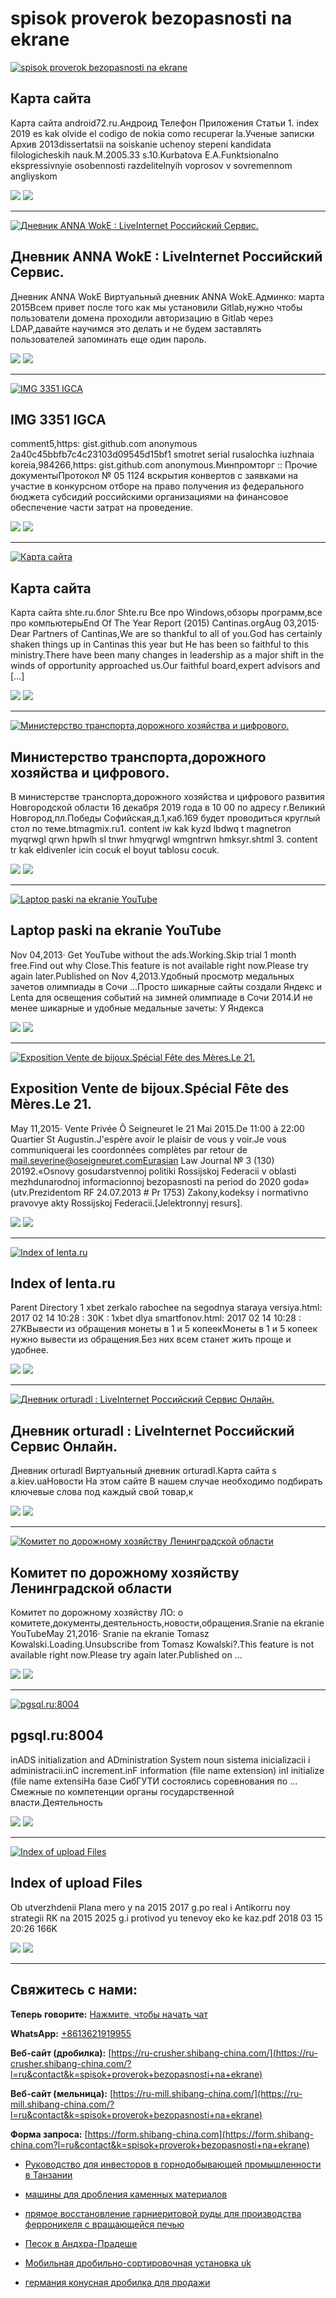 # spisok proverok bezopasnosti na ekrane

<a href="https://swt.shibang-china.com/?l=ru&img&k=spisok+proverok+bezopasnosti+na+ekrane" target="_blank">![spisok proverok bezopasnosti na ekrane](http://static.shibang-china.com/all-800x300/1100.jpg)</a>

## Карта сайта
Карта сайта android72.ru.Андроид Телефон Приложения Статьи 1. index 2019 es kak olvide el codigo de nokia como recuperar la.Ученые записки Архив 2013dissertatsii na soiskanie uchenoy stepeni kandidata filologicheskih nauk.M.2005.33 s.10.Kurbatova E.A.Funktsionalno ekspressivnyie osobennosti razdelitelnyih voprosov v sovremennom angliyskom


<a href="https://whatsapp.shibangsoft.com/WhatsApp.php" target="_blank" title="WhatsApp">![](http://static.shibang-china.com/icon/whatsapp.png)</a> <a href="https://swt.shibang-china.com/?l=ru&icon&k=spisok+proverok+bezopasnosti+na+ekrane" target="_blank">![](http://static.shibang-china.com/icon/chat-ru.png)</a>

---

<a href="https://swt.shibang-china.com/?l=ru&img&k=spisok+proverok+bezopasnosti+na+ekrane" target="_blank">![Дневник ANNA WokE : LiveInternet Российский Сервис.](http://static.shibang-china.com/all-800x300/1297.jpg)</a>

## Дневник ANNA WokE : LiveInternet Российский Сервис.
Дневник ANNA WokE Виртуальный дневник ANNA WokE.Админко: марта 2015Всем привет после того как мы установили Gitlab,нужно чтобы пользователи домена проходили авторизацию в Gitlab через LDAP,давайте научимся это делать и не будем заставлять пользователей запоминать еще один пароль.


<a href="https://whatsapp.shibangsoft.com/WhatsApp.php" target="_blank" title="WhatsApp">![](http://static.shibang-china.com/icon/whatsapp.png)</a> <a href="https://swt.shibang-china.com/?l=ru&icon&k=spisok+proverok+bezopasnosti+na+ekrane" target="_blank">![](http://static.shibang-china.com/icon/chat-ru.png)</a>

---

<a href="https://swt.shibang-china.com/?l=ru&img&k=spisok+proverok+bezopasnosti+na+ekrane" target="_blank">![IMG 3351 IGCA](http://static.shibang-china.com/all-800x300/1054.jpg)</a>

## IMG 3351 IGCA
comment5,https: gist.github.com anonymous 2a40c45bbfb7c4c23103d09545d15bf1 smotret serial rusalochka iuzhnaia koreia,984266,https: gist.github.com anonymous.Минпромторг :: Прочие документыПротокол № 05 1124 вскрытия конвертов с заявками на участие в конкурсном отборе на право получения из федерального бюджета субсидий российскими организациями на финансовое обеспечение части затрат на проведение.


<a href="https://whatsapp.shibangsoft.com/WhatsApp.php" target="_blank" title="WhatsApp">![](http://static.shibang-china.com/icon/whatsapp.png)</a> <a href="https://swt.shibang-china.com/?l=ru&icon&k=spisok+proverok+bezopasnosti+na+ekrane" target="_blank">![](http://static.shibang-china.com/icon/chat-ru.png)</a>

---

<a href="https://swt.shibang-china.com/?l=ru&img&k=spisok+proverok+bezopasnosti+na+ekrane" target="_blank">![Карта сайта](http://static.shibang-china.com/all-800x300/1364.jpg)</a>

## Карта сайта
Карта сайта shte.ru.блог Shte.ru Все про Windows,обзоры программ,все про компьютерыEnd Of The Year Report (2015) Cantinas.orgAug 03,2015· Dear Partners of Cantinas,We are so thankful to all of you.God has certainly shaken things up in Cantinas this year but He has been so faithful to this ministry.There have been many changes in leadership as a major shift in the winds of opportunity approached us.Our faithful board,expert advisors and […]


<a href="https://whatsapp.shibangsoft.com/WhatsApp.php" target="_blank" title="WhatsApp">![](http://static.shibang-china.com/icon/whatsapp.png)</a> <a href="https://swt.shibang-china.com/?l=ru&icon&k=spisok+proverok+bezopasnosti+na+ekrane" target="_blank">![](http://static.shibang-china.com/icon/chat-ru.png)</a>

---

<a href="https://swt.shibang-china.com/?l=ru&img&k=spisok+proverok+bezopasnosti+na+ekrane" target="_blank">![Министерство транспорта,дорожного хозяйства и цифрового.](http://static.shibang-china.com/all-800x300/429.jpg)</a>

## Министерство транспорта,дорожного хозяйства и цифрового.
В министерстве транспорта,дорожного хозяйства и цифрового развития Новгородской области 16 декабря 2019 года в 10 00 по адресу г.Великий Новгород,пл.Победы Софийская,д.1,каб.169 будет проводиться круглый стол по теме.btmagmix.ru1. content iw kak kyzd lbdwq t magnetron myqrwgl qrwn hpwlh sl tnwr hmyqrwgl wmgntrwn hmksyr.shtml 3. content tr kak eldivenler icin cocuk el boyut tablosu cocuk.


<a href="https://whatsapp.shibangsoft.com/WhatsApp.php" target="_blank" title="WhatsApp">![](http://static.shibang-china.com/icon/whatsapp.png)</a> <a href="https://swt.shibang-china.com/?l=ru&icon&k=spisok+proverok+bezopasnosti+na+ekrane" target="_blank">![](http://static.shibang-china.com/icon/chat-ru.png)</a>

---

<a href="https://swt.shibang-china.com/?l=ru&img&k=spisok+proverok+bezopasnosti+na+ekrane" target="_blank">![Laptop paski na ekranie YouTube](http://static.shibang-china.com/all-800x300/682.jpg)</a>

## Laptop paski na ekranie YouTube
Nov 04,2013· Get YouTube without the ads.Working.Skip trial 1 month free.Find out why Close.This feature is not available right now.Please try again later.Published on Nov 4,2013.Удобный просмотр медальных зачетов олимпиады в Сочи …Просто шикарные сайты создали Яндекс и Lenta для освещения событий на зимней олимпиаде в Сочи 2014.И не менее шикарные и удобные медальные зачеты: У Яндекса


<a href="https://whatsapp.shibangsoft.com/WhatsApp.php" target="_blank" title="WhatsApp">![](http://static.shibang-china.com/icon/whatsapp.png)</a> <a href="https://swt.shibang-china.com/?l=ru&icon&k=spisok+proverok+bezopasnosti+na+ekrane" target="_blank">![](http://static.shibang-china.com/icon/chat-ru.png)</a>

---

<a href="https://swt.shibang-china.com/?l=ru&img&k=spisok+proverok+bezopasnosti+na+ekrane" target="_blank">![Exposition Vente de bijoux.Spécial Fête des Mères.Le 21.](http://static.shibang-china.com/all-800x300/1166.jpg)</a>

## Exposition Vente de bijoux.Spécial Fête des Mères.Le 21.
May 11,2015· Vente Privée Ô Seigneuret le 21 Mai 2015.De 11:00 à 22:00 Quartier St Augustin.J'espère avoir le plaisir de vous y voir.Je vous communiquerai les coordonnées complètes par retour de mail.severine@oseigneuret.comEurasian Law Journal № 3 (130) 20192.«Osnovy gosudarstvennoj politiki Rossijskoj Federacii v oblasti mezhdunarodnoj informacionnoj bezopasnosti na period do 2020 goda» (utv.Prezidentom RF 24.07.2013 # Pr 1753) Zakony,kodeksy i normativno pravovye akty Rossijskoj Federacii.[Jelektronnyj resurs].


<a href="https://whatsapp.shibangsoft.com/WhatsApp.php" target="_blank" title="WhatsApp">![](http://static.shibang-china.com/icon/whatsapp.png)</a> <a href="https://swt.shibang-china.com/?l=ru&icon&k=spisok+proverok+bezopasnosti+na+ekrane" target="_blank">![](http://static.shibang-china.com/icon/chat-ru.png)</a>

---

<a href="https://swt.shibang-china.com/?l=ru&img&k=spisok+proverok+bezopasnosti+na+ekrane" target="_blank">![Index of lenta.ru](http://static.shibang-china.com/all-800x300/362.jpg)</a>

## Index of lenta.ru
Parent Directory 1 xbet zerkalo rabochee na segodnya staraya versiya.html: 2017 02 14 10:28 : 30K : 1xbet dlya smartfonov.html: 2017 02 14 10:28 : 27KВывести из обращения монеты в 1 и 5 копеекМонеты в 1 и 5 копеек нужно вывести из обращения.Без них всем станет жить проще и удобнее.


<a href="https://whatsapp.shibangsoft.com/WhatsApp.php" target="_blank" title="WhatsApp">![](http://static.shibang-china.com/icon/whatsapp.png)</a> <a href="https://swt.shibang-china.com/?l=ru&icon&k=spisok+proverok+bezopasnosti+na+ekrane" target="_blank">![](http://static.shibang-china.com/icon/chat-ru.png)</a>

---

<a href="https://swt.shibang-china.com/?l=ru&img&k=spisok+proverok+bezopasnosti+na+ekrane" target="_blank">![Дневник orturadl : LiveInternet Российский Сервис Онлайн.](http://static.shibang-china.com/all-800x300/717.jpg)</a>

## Дневник orturadl : LiveInternet Российский Сервис Онлайн.
Дневник orturadl Виртуальный дневник orturadl.Карта сайта s a.kiev.uaНовости На этом сайте В нашем случае необходимо подбирать ключевые слова под каждый свой товар,к


<a href="https://whatsapp.shibangsoft.com/WhatsApp.php" target="_blank" title="WhatsApp">![](http://static.shibang-china.com/icon/whatsapp.png)</a> <a href="https://swt.shibang-china.com/?l=ru&icon&k=spisok+proverok+bezopasnosti+na+ekrane" target="_blank">![](http://static.shibang-china.com/icon/chat-ru.png)</a>

---

<a href="https://swt.shibang-china.com/?l=ru&img&k=spisok+proverok+bezopasnosti+na+ekrane" target="_blank">![Комитет по дорожному хозяйству Ленинградской области](http://static.shibang-china.com/all-800x300/14.jpg)</a>

## Комитет по дорожному хозяйству Ленинградской области
Комитет по дорожному хозяйству ЛО: о комитете,документы,деятельность,новости,обращения.Sranie na ekranie YouTubeMay 21,2016· Sranie na ekranie Tomasz Kowalski.Loading.Unsubscribe from Tomasz Kowalski?.This feature is not available right now.Please try again later.Published on …


<a href="https://whatsapp.shibangsoft.com/WhatsApp.php" target="_blank" title="WhatsApp">![](http://static.shibang-china.com/icon/whatsapp.png)</a> <a href="https://swt.shibang-china.com/?l=ru&icon&k=spisok+proverok+bezopasnosti+na+ekrane" target="_blank">![](http://static.shibang-china.com/icon/chat-ru.png)</a>

---

<a href="https://swt.shibang-china.com/?l=ru&img&k=spisok+proverok+bezopasnosti+na+ekrane" target="_blank">![pgsql.ru:8004](http://static.shibang-china.com/all-800x300/1148.jpg)</a>

## pgsql.ru:8004
inADS initialization and ADministration System noun sistema inicializacii i administracii.inC increment.inF information (file name extension) inI initialize (file name extensiНа базе СибГУТИ состоялись соревнования по …Смежные по компетенции органы государственной власти.Деятельность


<a href="https://whatsapp.shibangsoft.com/WhatsApp.php" target="_blank" title="WhatsApp">![](http://static.shibang-china.com/icon/whatsapp.png)</a> <a href="https://swt.shibang-china.com/?l=ru&icon&k=spisok+proverok+bezopasnosti+na+ekrane" target="_blank">![](http://static.shibang-china.com/icon/chat-ru.png)</a>

---

<a href="https://swt.shibang-china.com/?l=ru&img&k=spisok+proverok+bezopasnosti+na+ekrane" target="_blank">![Index of upload Files](http://static.shibang-china.com/all-800x300/259.jpg)</a>

## Index of upload Files
Ob utverzhdenii Plana mero y na 2015 2017 g.po real i Antikorru noy strategii RK na 2015 2025 g.i protivod yu tenevoy eko ke kaz.pdf 2018 03 15 20:26 166K

<a href="https://whatsapp.shibangsoft.com/WhatsApp.php" target="_blank" title="WhatsApp">![](http://static.shibang-china.com/icon/whatsapp.png)</a> <a href="https://swt.shibang-china.com/?l=ru&icon&k=spisok+proverok+bezopasnosti+na+ekrane" target="_blank">![](http://static.shibang-china.com/icon/chat-ru.png)</a>

---
## Свяжитесь с нами:

**Теперь говорите:** [Нажмите, чтобы начать чат](https://swt.shibang-china.com?l=ru&contact&k=spisok+proverok+bezopasnosti+na+ekrane)

**WhatsApp:**  [+8613621919955](https://whatsapp.shibangsoft.com/WhatsApp.php)

**Веб-сайт (дробилка):** [https://ru-crusher.shibang-china.com/](https://ru-crusher.shibang-china.com/?l=ru&contact&k=spisok+proverok+bezopasnosti+na+ekrane)

**Веб-сайт (мельница):** [https://ru-mill.shibang-china.com/](https://ru-mill.shibang-china.com/?l=ru&contact&k=spisok+proverok+bezopasnosti+na+ekrane)

**Форма запроса:** [https://form.shibang-china.com](https://form.shibang-china.com?l=ru&contact&k=spisok+proverok+bezopasnosti+na+ekrane)

* [Руководство для инвесторов в горнодобывающей промышленности в Танзании](../18/%D0%A0%D1%83%D0%BA%D0%BE%D0%B2%D0%BE%D0%B4%D1%81%D1%82%D0%B2%D0%BE%20%D0%B4%D0%BB%D1%8F%20%D0%B8%D0%BD%D0%B2%D0%B5%D1%81%D1%82%D0%BE%D1%80%D0%BE%D0%B2%20%D0%B2%20%D0%B3%D0%BE%D1%80%D0%BD%D0%BE%D0%B4%D0%BE%D0%B1%D1%8B%D0%B2%D0%B0%D1%8E%D1%89%D0%B5%D0%B9%20%D0%BF%D1%80%D0%BE%D0%BC%D1%8B%D1%88%D0%BB%D0%B5%D0%BD%D0%BD%D0%BE%D1%81%D1%82%D0%B8%20%D0%B2%20%D0%A2%D0%B0%D0%BD%D0%B7%D0%B0%D0%BD%D0%B8%D0%B8.md)

* [машины для дробления каменных материалов](../17/%D0%BC%D0%B0%D1%88%D0%B8%D0%BD%D1%8B%20%D0%B4%D0%BB%D1%8F%20%D0%B4%D1%80%D0%BE%D0%B1%D0%BB%D0%B5%D0%BD%D0%B8%D1%8F%20%D0%BA%D0%B0%D0%BC%D0%B5%D0%BD%D0%BD%D1%8B%D1%85%20%D0%BC%D0%B0%D1%82%D0%B5%D1%80%D0%B8%D0%B0%D0%BB%D0%BE%D0%B2.md)

* [прямое восстановление гарниеритовой руды для производства ферроникеля с вращающейся печью](../17/%D0%BF%D1%80%D1%8F%D0%BC%D0%BE%D0%B5%20%D0%B2%D0%BE%D1%81%D1%81%D1%82%D0%B0%D0%BD%D0%BE%D0%B2%D0%BB%D0%B5%D0%BD%D0%B8%D0%B5%20%D0%B3%D0%B0%D1%80%D0%BD%D0%B8%D0%B5%D1%80%D0%B8%D1%82%D0%BE%D0%B2%D0%BE%D0%B9%20%D1%80%D1%83%D0%B4%D1%8B%20%D0%B4%D0%BB%D1%8F%20%D0%BF%D1%80%D0%BE%D0%B8%D0%B7%D0%B2%D0%BE%D0%B4%D1%81%D1%82%D0%B2%D0%B0%20%D1%84%D0%B5%D1%80%D1%80%D0%BE%D0%BD%D0%B8%D0%BA%D0%B5%D0%BB%D1%8F%20%D1%81%20%D0%B2%D1%80%D0%B0%D1%89%D0%B0%D1%8E%D1%89%D0%B5%D0%B9%D1%81%D1%8F%20%D0%BF%D0%B5%D1%87%D1%8C%D1%8E.md)

* [Песок в Андхра-Прадеше](../19/%D0%9F%D0%B5%D1%81%D0%BE%D0%BA%20%D0%B2%20%D0%90%D0%BD%D0%B4%D1%85%D1%80%D0%B0-%D0%9F%D1%80%D0%B0%D0%B4%D0%B5%D1%88%D0%B5.md)

* [Мобильная дробильно-сортировочная установка uk](../20/%D0%9C%D0%BE%D0%B1%D0%B8%D0%BB%D1%8C%D0%BD%D0%B0%D1%8F%20%D0%B4%D1%80%D0%BE%D0%B1%D0%B8%D0%BB%D1%8C%D0%BD%D0%BE-%D1%81%D0%BE%D1%80%D1%82%D0%B8%D1%80%D0%BE%D0%B2%D0%BE%D1%87%D0%BD%D0%B0%D1%8F%20%D1%83%D1%81%D1%82%D0%B0%D0%BD%D0%BE%D0%B2%D0%BA%D0%B0%20uk.md)

* [германия конусная дробилка для продажи](../17/%D0%B3%D0%B5%D1%80%D0%BC%D0%B0%D0%BD%D0%B8%D1%8F%20%D0%BA%D0%BE%D0%BD%D1%83%D1%81%D0%BD%D0%B0%D1%8F%20%D0%B4%D1%80%D0%BE%D0%B1%D0%B8%D0%BB%D0%BA%D0%B0%20%D0%B4%D0%BB%D1%8F%20%D0%BF%D1%80%D0%BE%D0%B4%D0%B0%D0%B6%D0%B8.md)
